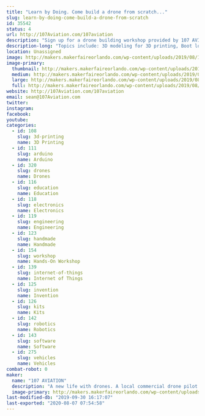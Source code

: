 ```yaml
---
title: "Learn by Doing. Come build a drone from scratch..."
slug: learn-by-doing-come-build-a-drone-from-scratch
id: 35542
status: 4
url: http://107Aviation.com/107aviation
description: "Sign up for a drone building workshop provided by 107 AVIATION. The workshop is based on multiple mechatronic design and engineering components. I'm open to ideas and suggestions."
description-long: "Topics include: 3D modeling for 3D printing, Boot loading open source software for flight control, ESP8266 development with Arduino, Basic networking concepts for use with internet of things Blynk IoT platform, Basic soldering, Getting started in open source development on Github."
location: Unassigned
image: http://makers.makerfaireorlando.com/wp-content/uploads/2019/08/1072Square-1024x1024.png
image-primary:
  thumbnail: http://makers.makerfaireorlando.com/wp-content/uploads/2019/08/1072Square-150x150.png
  medium: http://makers.makerfaireorlando.com/wp-content/uploads/2019/08/1072Square-300x300.png
  large: http://makers.makerfaireorlando.com/wp-content/uploads/2019/08/1072Square-1024x1024.png
  full: http://makers.makerfaireorlando.com/wp-content/uploads/2019/08/1072Square.png
website: http://107Aviation.com/107aviation
email: sean@107Aviation.com
twitter: 
instagram: 
facebook: 
youtube: 
categories:
  - id: 108
    slug: 3d-printing
    name: 3D Printing
  - id: 111
    slug: arduino
    name: Arduino
  - id: 320
    slug: drones
    name: Drones
  - id: 116
    slug: education
    name: Education
  - id: 118
    slug: electronics
    name: Electronics
  - id: 119
    slug: engineering
    name: Engineering
  - id: 123
    slug: handmade
    name: Handmade
  - id: 154
    slug: workshop
    name: Hands-On Workshop
  - id: 139
    slug: internet-of-things
    name: Internet of Things
  - id: 125
    slug: invention
    name: Invention
  - id: 126
    slug: kits
    name: Kits
  - id: 142
    slug: robotics
    name: Robotics
  - id: 143
    slug: software
    name: Software
  - id: 275
    slug: vehicles
    name: Vehicles
combat-robot: 0
maker:
  name: "107 AVIATION"
  description: "A new life with drones. A local commercial drone pilot and owner of 107 Aviation, a drone services company. Background in embedded electronics design from Florida Tech and local community maker at MakerFX. "
  image-primary: http://makers.makerfaireorlando.com/wp-content/uploads/2019/08/107aviation_square-1-1024x1024.png
last-modified-db: "2019-09-30 16:17:07"
last-exported: "2020-08-07 07:54:58"
---
```

